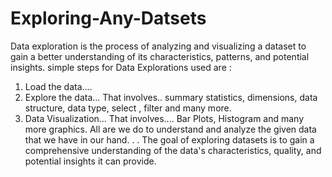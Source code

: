 # Exploring-Any-Datsets
Data exploration is the process of analyzing and visualizing a dataset to gain a better understanding of its characteristics, patterns, and potential insights.
simple steps for Data Explorations used are :
1. Load the data....
2. Explore the data...
   That involves.. summary statistics, dimensions, data structure, data type, select , filter and many more.
3. Data Visualization...
  That involves.... Bar Plots, Histogram and many more graphics.
All are we do to understand and analyze the given data that we have in our hand.
.
.
 The goal of exploring datasets is to gain a comprehensive understanding of the data's characteristics, quality, and potential insights it can provide.   
